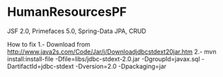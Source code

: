 HumanResourcesPF
================
JSF 2.0, Primefaces 5.0, Spring-Data JPA, CRUD

How to fix 
1.- Download from http://www.java2s.com/Code/Jar/j/Downloadjdbcstdext20jar.htm
2.- mvn install:install-file -Dfile=libs/jdbc-stdext-2.0.jar -DgroupId=javax.sql -DartifactId=jdbc-stdext -Dversion=2.0 -Dpackaging=jar
